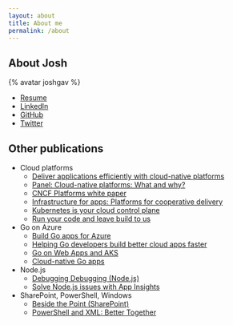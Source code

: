 ```yaml
---
layout: about
title: About me
permalink: /about
---
```


## About Josh

{% avatar joshgav %}

- [Resume](https://docs.google.com/document/d/1zxzBNjXjF6G7ycI5s22kzwbJtMuVjpafYvAEu2N1U9g/)
- [LinkedIn](https://www.linkedin.com/in/joshgav/)
- [GitHub](https://github.com/joshgav)
- [Twitter](https://twitter.com/joshugav)

## Other publications

- Cloud platforms
    - [Deliver applications efficiently with cloud-native platforms](https://www.youtube.com/watch?v=YZo5VNS68Uc)
    - [Panel: Cloud-native platforms: What and why?](https://youtu.be/tVSPTrf_JXU?list=PLaR6Rq6Z4Iqdcoy9kQXJFIb83oo88nFRW)
    - [CNCF Platforms white paper](https://tag-app-delivery.cncf.io/whitepapers/platforms/)
    - [Infrastructure for apps: Platforms for cooperative delivery](https://tag-app-delivery.cncf.io/blog/infrastructure-for-apps-platforms-for-cooperative-delivery/)
    - [Kubernetes is your cloud control plane](https://www.youtube.com/watch?v=O0rzh8mH7Ao)
    - [Run your code and leave build to us](https://azure.microsoft.com/en-us/blog/run-your-code-and-leave-build-to-us/)
- Go on Azure
    - [Build Go apps for Azure](https://azure.microsoft.com/en-us/blog/build-go-apps-for-azure-with-the-go-sdk-now-generally-available/)
    - [Helping Go developers build better cloud apps faster](https://azure.microsoft.com/en-us/blog/helping-go-developers-build-better-cloud-apps-faster/)
    - [Go on Web Apps and AKS](https://docs.microsoft.com/en-us/shows/azure-friday/go-on-azure-part-3-go-on-web-apps-and-azure-kubernetes-service)
    - [Cloud-native Go apps](https://docs.microsoft.com/en-us/shows/azure-friday/go-on-azure-part-4-cloud-native-go-apps)
- Node.js
    - [Debugging Debugging (Node.js)](https://www.youtube.com/watch?v=_xQPmgcnbP0)
    - [Solve Node.js issues with App Insights](https://azure.microsoft.com/en-us/blog/solve-nodejs-issues-with-app-insights/)
- SharePoint, PowerShell, Windows
    - [Beside the Point (SharePoint)](https://docs.microsoft.com/en-us/archive/blogs/besidethepoint/)
    - [PowerShell and XML: Better Together](https://www.manning.com/books/powershell-deep-dives)
